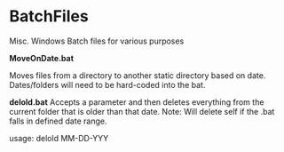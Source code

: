 BatchFiles
==========

Misc. Windows Batch files for various purposes

<b>MoveOnDate.bat</b>

Moves files from a directory to another static directory based on date. Dates/folders will need to be hard-coded into the bat.

<b>delold.bat</b>
Accepts a parameter and then deletes everything from the current folder that is older than that date. Note: Will delete self if the .bat falls in defined date range.

usage: delold MM-DD-YYY
